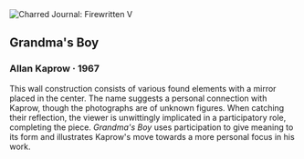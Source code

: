 <div class="artwork-of-the-day">
  <div class="container">
    <div class="img-wrapper">
      <img
        src="https://uploads3.wikiart.org/00199/images/allan-kaprow/grandma-s-boy-1.jpg"
        alt="Charred Journal: Firewritten V" />
    </div>
    <div class="artwork-detail">
      <div class="artwork-origin"> 
        <h2 class="artwork-name">Grandma's Boy</h2>
        <h3 class="artist">
          Allan Kaprow
                    ·  1967
        </h3>
      </div>
      <p class="description">
        <span class="artwork-description-text ng-binding" ng-bind-html="viewModel.ArtworkOfTheDay.Description | unsafe">This wall construction consists of various found elements with a mirror placed in the center. The name suggests a personal connection with Kaprow, though the photographs are of unknown figures. When catching their reflection, the viewer is unwittingly implicated in a participatory role, completing the piece. <i>Grandma's Boy</i> uses participation to give meaning to its form and illustrates Kaprow's move towards a more personal focus in his work.</span>
                        <div class="text-shadow-container" ng-show="showShadow" style=""></div>
      </p>
    </div>
  </div>

</div>
